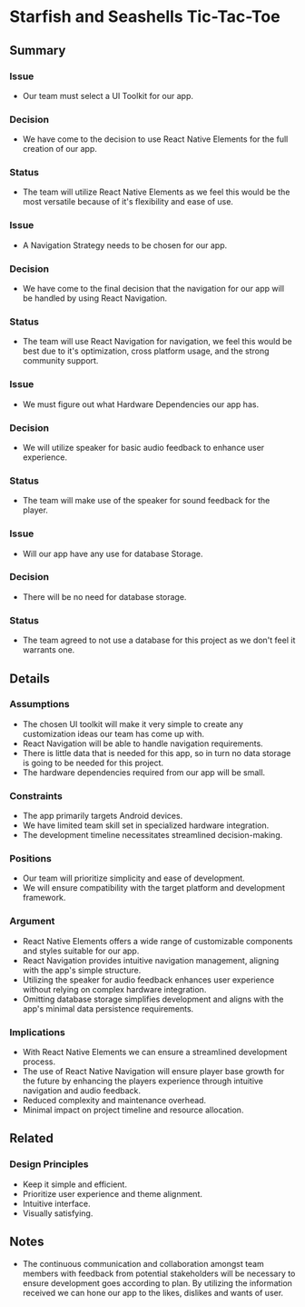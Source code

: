 # Starfish and Seashells Tic-Tac-Toe

## Summary

### Issue

- Our team must select a UI Toolkit for our app.

### Decision

- We have come to the decision to use React Native Elements for the full creation of our app.

### Status

- The team will utilize React Native Elements as we feel this would be the most versatile because of it's flexibility and ease of use.

### Issue

- A Navigation Strategy needs to be chosen for our app.

### Decision

- We have come to the final decision that the navigation for our app will be handled by using React Navigation.

### Status

- The team will use React Navigation for navigation, we feel this would be best due to it's optimization, cross platform usage, and the strong community support.

### Issue

- We must figure out what Hardware Dependencies our app has.

### Decision

- We will utilize speaker for basic audio feedback to enhance user experience.

### Status

- The team will make use of the speaker for sound feedback for the player.

### Issue

- Will our app have any use for database Storage.

### Decision

- There will be no need for database storage.

### Status

- The team agreed to not use a database for this project as we don't feel it warrants one.

## Details

### Assumptions

- The chosen UI toolkit will make it very simple to create any customization ideas our team has come up with.
- React Navigation will be able to handle navigation requirements.
- There is little data that is needed for this app, so in turn no data storage is going to be needed for this project.
- The hardware dependencies required from our app will be small.

### Constraints

- The app primarily targets Android devices.
- We have limited team skill set in specialized hardware integration.
- The development timeline necessitates streamlined decision-making.

### Positions

- Our team will prioritize simplicity and ease of development.
- We will ensure compatibility with the target platform and development framework.

### Argument

- React Native Elements offers a wide range of customizable components and styles suitable for our app.
- React Navigation provides intuitive navigation management, aligning with the app's simple structure.
- Utilizing the speaker for audio feedback enhances user experience without relying on complex hardware integration.
- Omitting database storage simplifies development and aligns with the app's minimal data persistence requirements.

### Implications

- With React Native Elements we can ensure a streamlined development process.
- The use of React Native Navigation will ensure player base growth for the future by enhancing the players experience through intuitive navigation and audio feedback.
- Reduced complexity and maintenance overhead.
- Minimal impact on project timeline and resource allocation.

## Related

### Design Principles

- Keep it simple and efficient.
- Prioritize user experience and theme alignment.
- Intuitive interface.
- Visually satisfying.

## Notes

- The continuous communication and collaboration amongst team members with feedback from potential stakeholders will be necessary to ensure development goes according to plan. By utilizing the information received we can hone our app to the likes, dislikes and wants of user.
